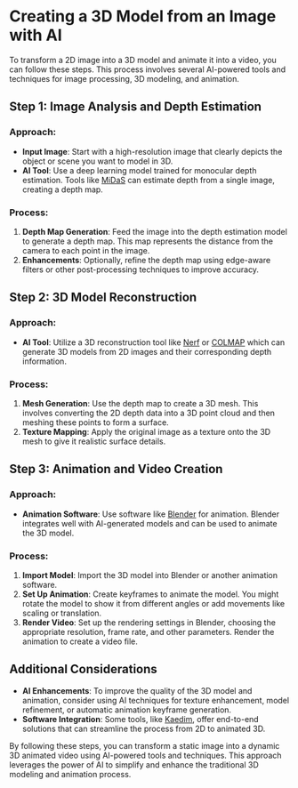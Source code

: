 # Creating a 3D Model from an Image with AI

To transform a 2D image into a 3D model and animate it into a video, you can follow these steps. This process involves several AI-powered tools and techniques for image processing, 3D modeling, and animation.

## Step 1: Image Analysis and Depth Estimation

### Approach:
- **Input Image**: Start with a high-resolution image that clearly depicts the object or scene you want to model in 3D.
- **AI Tool**: Use a deep learning model trained for monocular depth estimation. Tools like [MiDaS](https://github.com/intel-isl/MiDaS) can estimate depth from a single image, creating a depth map.

### Process:
1. **Depth Map Generation**: Feed the image into the depth estimation model to generate a depth map. This map represents the distance from the camera to each point in the image.
2. **Enhancements**: Optionally, refine the depth map using edge-aware filters or other post-processing techniques to improve accuracy.

## Step 2: 3D Model Reconstruction

### Approach:
- **AI Tool**: Utilize a 3D reconstruction tool like [Nerf](https://www.matthewtancik.com/nerf) or [COLMAP](https://colmap.github.io/) which can generate 3D models from 2D images and their corresponding depth information.

### Process:
1. **Mesh Generation**: Use the depth map to create a 3D mesh. This involves converting the 2D depth data into a 3D point cloud and then meshing these points to form a surface.
2. **Texture Mapping**: Apply the original image as a texture onto the 3D mesh to give it realistic surface details.

## Step 3: Animation and Video Creation

### Approach:
- **Animation Software**: Use software like [Blender](https://www.blender.org/) for animation. Blender integrates well with AI-generated models and can be used to animate the 3D model.

### Process:
1. **Import Model**: Import the 3D model into Blender or another animation software.
2. **Set Up Animation**: Create keyframes to animate the model. You might rotate the model to show it from different angles or add movements like scaling or translation.
3. **Render Video**: Set up the rendering settings in Blender, choosing the appropriate resolution, frame rate, and other parameters. Render the animation to create a video file.

## Additional Considerations

- **AI Enhancements**: To improve the quality of the 3D model and animation, consider using AI techniques for texture enhancement, model refinement, or automatic animation keyframe generation.
- **Software Integration**: Some tools, like [Kaedim](https://www.kaedim3d.com/), offer end-to-end solutions that can streamline the process from 2D to animated 3D.

By following these steps, you can transform a static image into a dynamic 3D animated video using AI-powered tools and techniques. This approach leverages the power of AI to simplify and enhance the traditional 3D modeling and animation process.


